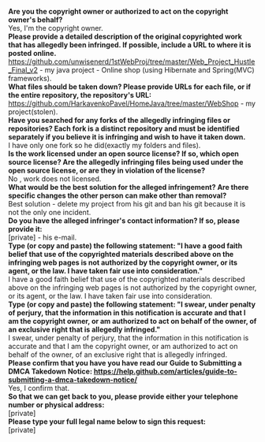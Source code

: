 **Are you the copyright owner or authorized to act on the copyright owner's behalf?**  
Yes, I'm the copyright owner.    
**Please provide a detailed description of the original copyrighted work that has allegedly been infringed. If possible, include a URL to where it is posted online.**  
https://github.com/unwisenerd/1stWebProj/tree/master/Web_Project_Hustle_Final_v2 - my java project - Online shop (using Hibernate and Spring(MVC) frameworks).  
**What files should be taken down? Please provide URLs for each file, or if the entire repository, the repository's URL:**  
https://github.com/HarkavenkoPavel/HomeJava/tree/master/WebShop - my project(stolen).    
**Have you searched for any forks of the allegedly infringing files or repositories? Each fork is a distinct repository and must be identified separately if you believe it is infringing and wish to have it taken down.**    
I have only one fork so he did(exactly my folders and files).    
**Is the work licensed under an open source license? If so, which open source license? Are the allegedly infringing files being used under the open source license, or are they in violation of the license?**   
No , work does not licensed.   
**What would be the best solution for the alleged infringement? Are there specific changes the other person can make other than removal?**  
Best solution - delete my project from his git and ban his git because it is not the only one incident.    
**Do you have the alleged infringer's contact information? If so, please provide it:**  
[private] - his e-mail.  
**Type (or copy and paste) the following statement: "I have a good faith belief that use of the copyrighted materials described above on the infringing web pages is not authorized by the copyright owner, or its agent, or the law. I have taken fair use into consideration."**  
I have a good faith belief that use of the copyrighted materials described above on the infringing web pages is not authorized by the copyright owner, or its agent, or the law. I have taken fair use into consideration.  
**Type (or copy and paste) the following statement: "I swear, under penalty of perjury, that the information in this notification is accurate and that I am the copyright owner, or am authorized to act on behalf of the owner, of an exclusive right that is allegedly infringed."**  
I swear, under penalty of perjury, that the information in this notification is accurate and that I am the copyright owner, or am authorized to act on behalf of the owner, of an exclusive right that is allegedly infringed.  
**Please confirm that you have you have read our Guide to Submitting a DMCA Takedown Notice: https://help.github.com/articles/guide-to-submitting-a-dmca-takedown-notice/**   
Yes, I confirm that.  
**So that we can get back to you, please provide either your telephone number or physical address:**  
[private]    
**Please type your full legal name below to sign this request:**  
[private]  

